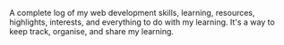 A complete log of my web development skills, learning, resources, highlights, interests, and everything to do with my learning. It's a way to keep track, organise, and share my learning.
